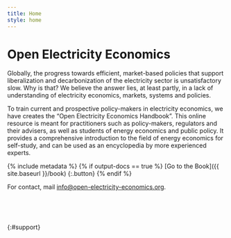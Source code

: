 ```yaml
---
title: Home
style: home
---
```


# Open Electricity Economics  

Globally, the progress towards efficient, market-based policies that support liberalization and decarbonization of the electricity sector is unsatisfactory slow. Why is that? We believe the answer lies, at least partly, in a lack of understanding of electricity economics, markets, systems and policies. 

To train current and prospective policy-makers in electricity economics, we have creates the “Open Electricity Economics Handbook”. This online resource is meant for practitioners such as policy-makers, regulators and their advisers, as well as students of energy economics and public policy. It provides a comprehensive introduction to the field of energy economics for self-study, and can be used as an encyclopedia by more experienced experts.

{% include metadata %}
{% if output-docs == true %}
[Go to the Book]({{ site.baseurl }}/book)
{:.button}
{% endif %}

For contact, mail [info@open-electricity-economics.org](mailto:khanna@hertie-school.org).

&nbsp;

&nbsp;

{:#support}

<!-- Remove these comment tags to activate a project home page for your book project

{% include metadata %}

# {{ project-name }}

{{ project-description }}

{% for book in site.data.meta.works %}
*[{{ book.title }}]({{ book.directory }}/text/{{ book.products.web.start-page }}.html)*
{% endfor %}

-->
